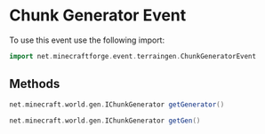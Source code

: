 # Chunk Generator Event

To use this event use the following import:
```groovy
import net.minecraftforge.event.terraingen.ChunkGeneratorEvent
```

## Methods
```groovy
net.minecraft.world.gen.IChunkGenerator getGenerator()
```

```groovy
net.minecraft.world.gen.IChunkGenerator getGen()
```
